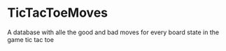 # TicTacToeMoves
A database with alle the good and bad moves for every board state in the game tic tac toe
